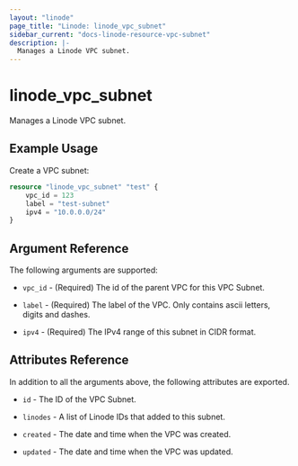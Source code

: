 ```yaml
---
layout: "linode"
page_title: "Linode: linode_vpc_subnet"
sidebar_current: "docs-linode-resource-vpc-subnet"
description: |-
  Manages a Linode VPC subnet.
---
```


# linode\_vpc\_subnet

Manages a Linode VPC subnet.

## Example Usage

Create a VPC subnet:

```terraform
resource "linode_vpc_subnet" "test" {
    vpc_id = 123
    label = "test-subnet"
    ipv4 = "10.0.0.0/24"
}
```

## Argument Reference

The following arguments are supported:

* `vpc_id` - (Required) The id of the parent VPC for this VPC Subnet.

* `label` - (Required) The label of the VPC. Only contains ascii letters, digits and dashes.

* `ipv4` - (Required) The IPv4 range of this subnet in CIDR format.

## Attributes Reference

In addition to all the arguments above, the following attributes are exported.

* `id` - The ID of the VPC Subnet.

* `linodes` - A list of Linode IDs that added to this subnet.

* `created` - The date and time when the VPC was created.

* `updated` - The date and time when the VPC was updated.